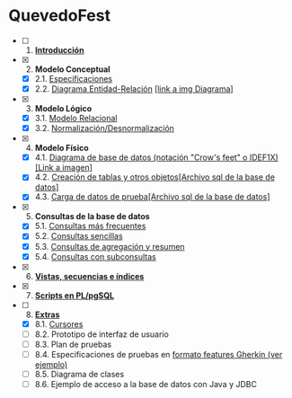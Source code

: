 # QuevedoFest

- [ ] 1. [**Introducción**](#introduccion)
- [x] 2. **Modelo Conceptual**
   - [x] 2.1. [Especificaciones](https://github.com/Bouzas1402/QuevedoFest/blob/main/QuevedoFest/DesarrolloIndice/Modelo%20conceptual.md)
   - [x] 2.2. [Diagrama Entidad-Relación](https://github.com/Bouzas1402/QuevedoFest/blob/main/QuevedoFest/DesarrolloIndice/Modelo%20conceptual.md) [[link a img Diagrama]](https://github.com/Bouzas1402/QuevedoFest/blob/main/QuevedoFest/img%20Diagrama%20entidad%20relacion/QuevedoFest.png)
- [x] 3. **Modelo Lógico**
   - [x] 3.1. [Modelo Relacional](https://github.com/Bouzas1402/QuevedoFest/blob/main/QuevedoFest/DesarrolloIndice/Modelo%20logico.md)
   - [x] 3.2. [Normalización/Desnormalización](https://github.com/Bouzas1402/QuevedoFest/blob/main/QuevedoFest/DesarrolloIndice/Modelo%20logico.md)
- [x] 4. **Modelo Físico**
   - [x] 4.1. [Diagrama de base de datos (notación "Crow's feet" o IDEF1X)](https://github.com/Bouzas1402/QuevedoFest/blob/main/QuevedoFest/DesarrolloIndice/Modelo%20f%C3%ADsico.md) [[Link a imagen]](https://github.com/Bouzas1402/QuevedoFest/blob/main/QuevedoFest/img%20Diagrama%20Crow%C2%B4s%20feet/crow%C2%B4s%20feet.png)
   - [x] 4.2. [Creación de tablas y otros objetos](https://github.com/Bouzas1402/QuevedoFest/blob/main/QuevedoFest/DesarrolloIndice/Modelo%20f%C3%ADsico.md)[[Archivo sql de la base de datos]](https://github.com/Bouzas1402/QuevedoFest/blob/main/QuevedoFest/Base%20de%20datos%2C%20archivo%20sql/QuevedoFest2.sql)
   - [x] 4.3. [Carga de datos de prueba](https://github.com/Bouzas1402/QuevedoFest/blob/main/QuevedoFest/DesarrolloIndice/Modelo%20f%C3%ADsico.md)[[Archivo sql de la base de datos]](https://github.com/Bouzas1402/QuevedoFest/blob/main/QuevedoFest/Base%20de%20datos%2C%20archivo%20sql/QuevedoFest2.sql)
- [x] 5. **Consultas de la base de datos**
   - [x] 5.1. [Consultas más frecuentes](https://github.com/Bouzas1402/QuevedoFest/blob/main/QuevedoFest/DesarrolloIndice/Consultas%20de%20la%20base%20de%20datos.md)
   - [x] 5.2. [Consultas sencillas](https://github.com/Bouzas1402/QuevedoFest/blob/main/QuevedoFest/DesarrolloIndice/Consultas%20de%20la%20base%20de%20datos.md)
   - [x] 5.3. [Consultas de agregación y resumen](https://github.com/Bouzas1402/QuevedoFest/blob/main/QuevedoFest/DesarrolloIndice/Consultas%20de%20la%20base%20de%20datos.md)
   - [x] 5.4. [Consultas con subconsultas](https://github.com/Bouzas1402/QuevedoFest/blob/main/QuevedoFest/DesarrolloIndice/Consultas%20de%20la%20base%20de%20datos.md)
- [x] 6. [**Vistas, secuencias e índices**](https://github.com/Bouzas1402/QuevedoFest/blob/main/QuevedoFest/DesarrolloIndice/Vistas%2C%20secuencias%20e%20%C3%ADndices.md)
- [x] 7. [**Scripts en PL/pgSQL**](https://github.com/Bouzas1402/QuevedoFest/blob/main/QuevedoFest/DesarrolloIndice/Scripts%20en%20pgSQL.md)
- [ ] 8. [**Extras**](https://github.com/Bouzas1402/QuevedoFest/blob/main/QuevedoFest/DesarrolloIndice/Extras.md)
   - [x] 8.1. [Cursores](https://github.com/Bouzas1402/QuevedoFest/blob/main/QuevedoFest/DesarrolloIndice/Extras.md)
   - [ ] 8.2. Prototipo de interfaz de usuario
   - [ ] 8.3. Plan de pruebas
   - [ ] 8.4. Especificaciones de pruebas en [formato features Gherkin (ver ejemplo)](features/admin-carteles.feature) 
   - [ ] 8.5. Diagrama de clases
   - [ ] 8.6. Ejemplo de acceso a la base de datos con Java y JDBC
